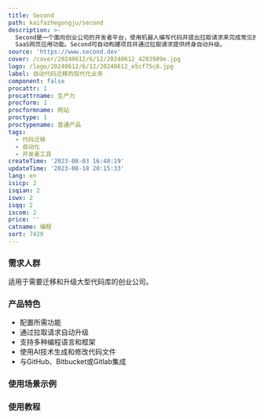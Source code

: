 ```yaml
---
title: Second
path: kaifazhegongju/second
description: >-
  Second是一个面向创业公司的开发者平台，使用机器人编写代码并提出拉取请求来完成常见的B2B
  SaaS网页应用功能。Second可自动构建项目并通过拉取请求提供终身自动升级。
source: 'https://www.second.dev'
cover: /cover/20240612/6/12/20240612_4283989e.jpg
logo: /logo/20240612/6/12/20240612_e5cf75c8.jpg
label: 自动代码迁移的现代化业务
component: false
procattr: 1
procattrname: 生产力
procform: 1
procformname: 网站
proctype: 1
proctypename: 普通产品
tags:
  - 代码迁移
  - 自动化
  - 开发者工具
createTime: '2023-08-03 16:48:19'
updateTime: '2023-08-18 20:15:33'
lang: en
isicp: 2
isqian: 2
iswx: 2
isqq: 2
iscom: 2
price: ''
catname: 编程
sort: 7429
---
```




### 需求人群
适用于需要迁移和升级大型代码库的创业公司。

### 产品特色
- 配置所需功能
- 通过拉取请求自动升级
- 支持多种编程语言和框架
- 使用AI技术生成和修改代码文件
- 与GitHub、Bitbucket或Gitlab集成

### 使用场景示例


### 使用教程


  

